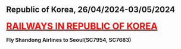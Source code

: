 ## Republic of Korea, 26/04/2024-03/05/2024

**[<font color=red size=5><u>RAILWAYS IN REPUBLIC OF KOREA</u></font>](https://wqgcx.github.io/transport/202404828KR/KR/)**

**Fly Shandong Airlines to Seoul(SC7954, SC7683)**
